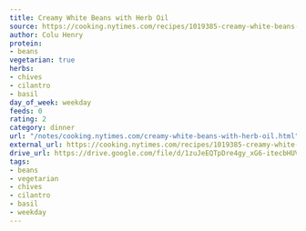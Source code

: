 ```yaml
---
title: Creamy White Beans with Herb Oil
source: https://cooking.nytimes.com/recipes/1019385-creamy-white-beans-with-herb-oil
author: Colu Henry
protein:
- beans
vegetarian: true
herbs:
- chives
- cilantro
- basil
day_of_week: weekday
feeds: 0
rating: 2
category: dinner
url: "/notes/cooking.nytimes.com/creamy-white-beans-with-herb-oil.html"
external_url: https://cooking.nytimes.com/recipes/1019385-creamy-white-beans-with-herb-oil
drive_url: https://drive.google.com/file/d/1zuJeEQTpDre4gy_xG6-itecbHUVALemV/view?usp=drive_link
tags:
- beans
- vegetarian
- chives
- cilantro
- basil
- weekday
---
```



